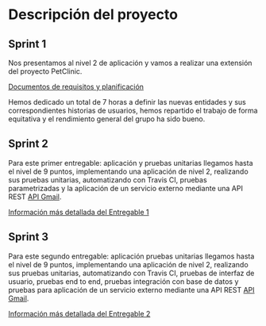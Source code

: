 # Descripción del proyecto
## Sprint 1

Nos presentamos al nivel 2 de aplicación y vamos a realizar una extensión del proyecto PetClinic.

[Documentos de requisitos y planificación](https://github.com/DP2-G1-4/DP2-G1-4-D1/wiki/Descripci%C3%B3n-del-proyecto)

Hemos dedicado un total de 7 horas a definir las nuevas entidades y sus correspondientes historias de usuarios, hemos repartido el trabajo
de forma equitativa y el rendimiento general del grupo ha sido bueno.

## Sprint 2

Para este primer entregable: aplicación y pruebas unitarias llegamos hasta el nivel de 9 puntos, implementando una aplicación de nivel
2, realizando sus pruebas unitarias, automatizando con Travis CI, pruebas parametrizadas y la aplicación de un servicio externo mediante una API REST [API Gmail](https://developers.google.com/gmail/api).

[Información más detallada del Entregable 1](https://github.com/DP2-G1-4/DP2-G1-4-D1/wiki/Entregable-1)

## Sprint 3

Para este segundo entregable: aplicación  pruebas unitarias llegamos hasta el nivel de 9 puntos, implementando una aplicación de nivel
2, realizando sus pruebas unitarias, automatizando con Travis CI, pruebas de interfaz de usuario, pruebas end to end, pruebas integración con base de datos y pruebas para aplicación de un servicio externo mediante una API REST [API Gmail](https://developers.google.com/gmail/api).

[Información más detallada del Entregable 2](https://github.com/DP2-G1-4/DP2-G1-4-D1/wiki/Entregable-2)


